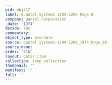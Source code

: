 ```yaml
---
pid: obj417
label: Quantel Systems 1100-1200 Page 8
company: Qantel Corporation
_date: '1974'
decade: 70s
commentary: 
object_type: brochure
source: qantel_systems-1100-1200_1974_Page_08
source_name: 
order: '416'
layout: qatar_item
collection: temp_collection
thumbnail: ''
manifest: ''
full: ''
---
```

